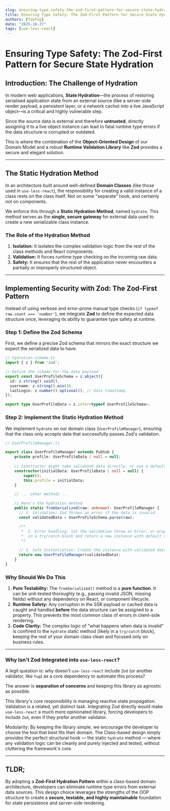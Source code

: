 ```yaml
---
slug: ensuring-type-safety-the-zod-first-pattern-for-secure-state-hydration
title: Ensuring Type Safety: The Zod-First Pattern for Secure State Hydration
authors: [fabfog]
date: "2025-10-27"
tags: [use-less-react]
---
```

# Ensuring Type Safety: The Zod-First Pattern for Secure State Hydration

## Introduction: The Challenge of Hydration

In modern web applications, **State Hydration**—the process of restoring serialised application state from an external source (like a server-side render payload, a persistent layer, or a network cache) into a live JavaScript object—is a critical and highly vulnerable step.

Since the source data is external and therefore **untrusted**, directly assigning it to a live object instance can lead to fatal runtime type errors if the data structure is corrupted or outdated.

This is where the combination of the **Object-Oriented Design** of our Domain Model and a robust **Runtime Validation Library** like **Zod** provides a secure and elegant solution.

<!-- truncate -->

---

## The Static Hydration Method

In an architecture built around well-defined **Domain Classes** (like those used in `use-less-react`), the responsibility for creating a valid instance of a class rests on the class itself. Not on some "separate" hook, and certainly not on components.

We enforce this through a **Static Hydration Method**, named `hydrate`. This method serves as the **single, secure gateway** for external data used to create a new serializable class instance.

### The Role of the Hydration Method

1.  **Isolation:** It isolates the complex validation logic from the rest of the class methods and React components.
2.  **Validation:** It forces runtime type checking on the incoming raw data.
3.  **Safety:** It ensures that the rest of the application never encounters a partially or improperly structured object.

---

## Implementing Security with Zod: The Zod-First Pattern

Instead of using verbose and error-prone manual type checks (`if typeof raw.count === 'number'`), we integrate **Zod** to define the expected data structure once, leveraging its ability to guarantee type safety at runtime.

### Step 1: Define the Zod Schema

First, we define a precise Zod schema that mirrors the exact structure we expect the serialized data to have.

```typescript
// hydration.schema.ts
import { z } from 'zod';

// Define the schema for the data payload
export const UserProfileSchema = z.object({
  id: z.string().uuid(),
  username: z.string().min(3),
  lastLogin: z.number().optional(), // Unix timestamp
});

export type UserProfileData = z.infer<typeof UserProfileSchema>;
```

### Step 2: Implement the Static Hydration Method

We implement `hydrate` on our domain class (`UserProfileManager`), ensuring that the class only accepts data that successfully passes Zod's validation.

```typescript
// UserProfileManager.ts

export class UserProfileManager extends PubSub {
    private profile: UserProfileData | null = null;
    
    // Constructor might take validated data directly, or use a default state
    constructor(initialData: UserProfileData | null = null) {
        super();
        this.profile = initialData;
    }

    // ... other methods ...

    // Here's the hydration method
    public static fromSerialized(raw: unknown): UserProfileManager {
      // 1. Validation: Zod throws an error if the data is invalid.
      const validatedData = UserProfileSchema.parse(raw); 

      /**
       *  2. Error handling: let the validation throw an Error, or wrap the previous line
       *  in a try/catch block and return a new instance with default values if validation fails
       */
      
      // 3. Safe Instantiation: Create the instance with validated data.
      return new UserProfileManager(validatedData);
    }
}
```

### Why Should We Do This

1.  **Pure Testability:** The `fromSerialized()` method is a **pure function**. It can be unit-tested thoroughly (e.g., passing invalid JSON, missing fields) without any dependency on React, or component lifecycle.
2.  **Runtime Safety:** Any corruption in the SSR payload or cached data is caught and handled **before** the data structure can be assigned to a property. This prevents the most common class of errors in client-side rendering.
3.  **Code Clarity:** The complex logic of "what happens when data is invalid" is confined to the `hydrate` static method (likely in a `try/catch` block), keeping the rest of your domain class clean and focused only on business rules.

---

### Why Isn't Zod Integrated into `use-less-react`?

A legit question is: why doesn't `use-less-react` include `Zod` (or another validator, like `Yup`) as a core dependency to automate this process? 

The answer is **separation of concerns** and keeping this library as agnostic as possible.

This library's core responsibility is managing reactive state propagation. Validation is a related, yet distinct task. Integrating Zod directly would make `use-less-react` a much more opinionated library, forcing developers to include `Zod`, even if they prefer another validator.

Modularity: By keeping the library simple, we encourage the developer to choose the tool that best fits their domain. The Class-based design simply provides the perfect structural hook — the static `hydrate` method — where any validation logic can be cleanly and purely injected and tested, without cluttering the framework's core.

-----

## TLDR;

By adopting a **Zod-First Hydration Pattern** within a class-based domain architecture, developers can eliminate runtime type errors from external data sources. This design choice leverages the strengths of the OOP structure to create a **secure, testable, and highly maintainable** foundation for state persistence and server-side rendering.
